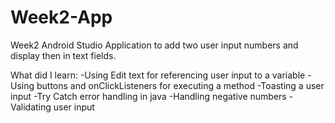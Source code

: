 # Week2-App
Week2 Android Studio Application to add two user input numbers and display then in text fields.

What did I learn:
  -Using Edit text for referencing user input to a variable
  -Using buttons and onClickListeners for executing a method
  -Toasting a user input
  -Try Catch error handling in java
  -Handling negative numbers
  -Validating user input
